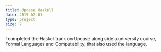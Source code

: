 ```yaml
---
title: Upcase Haskell
date: 2015-02-01
type: project
size: 7
---
```

I completed the Haskel track on Upcase along side a university course, Formal Languages and Computability, that also used the language.
